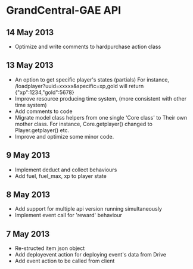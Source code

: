 # GrandCentral-GAE API

## 14 May 2013 
- Optimize and write comments to hardpurchase action class

## 13 May 2013
- An option to get specific player's states (partials) 
For instance, /loadplayer?uuid=xxxxx&specific=xp,gold will return {"xp":1234,"gold":5678}
- Improve resource producing time system, (more consistent with other time system)
- Add comments to code
- Migrate model class helpers from one single 'Core class' to Their own mother class. For instance, Core.getplayer() changed to Player.getplayer() etc.
- Improve and optimize some minor code.

## 9 May 2013
- Implement deduct and collect behaviours
- Add fuel, fuel_max, xp to player state

## 8 May 2013
- Add support for multiple api version running simultaneously
- Implement event call for 'reward' behaviour

## 7 May 2013

- Re-structed item json object
- Add deployevent action for deploying event's data from Drive
- Add event action to be called from client
